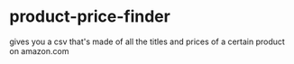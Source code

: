 # product-price-finder
gives you a csv that's made of all the titles and prices of a certain product on amazon.com
